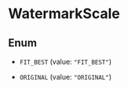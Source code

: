 

# WatermarkScale

## Enum


* `FIT_BEST` (value: `"FIT_BEST"`)

* `ORIGINAL` (value: `"ORIGINAL"`)



